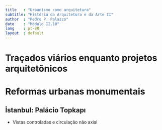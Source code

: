 ```yaml
---
title   : "Urbanismo como arquitetura"
subtitle: "História da Arquitetura e da Arte II"
author  : "Pedro P. Palazzo"
date    : "Módulo II.10"
lang    : pt-BR
layout  : default
---
```


Traçados viários enquanto projetos arquitetônicos
=================================================

Reformas urbanas monumentais
============================

İstanbul: Palácio Topkapı
-------------------------

- Vistas controladas e circulação  não axial
  <!--Rever p. 472--473-->
